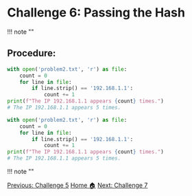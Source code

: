 # **Challenge 6: Passing the Hash**
!!! note ""
## **Procedure:**

```python linenums="1"
with open('problem2.txt', 'r') as file:
    count = 0
    for line in file:
        if line.strip() == '192.168.1.1':
            count += 1
print(f"The IP 192.168.1.1 appears {count} times.")
# The IP 192.168.1.1 appears 5 times.
```


```python linenums="1" hl_lines="2 3"
with open('problem2.txt', 'r') as file:
    count = 0
    for line in file:
        if line.strip() == '192.168.1.1':
            count += 1
print(f"The IP 192.168.1.1 appears {count} times.")
# The IP 192.168.1.1 appears 5 times.
```

!!! note ""

<div class="button-container" markdown="1">
<a href="/Career-Simulation-3/challenge_5/" class="md-button md-button--primary">Previous: Challenge 5</a>
<a href="/Career-Simulation-3/" class="md-button md-button--secondary">Home 🏠</a>
<a href="/Career-Simulation-3/challenge_7/" class="md-button md-button--primary">Next: Challenge 7</a>
</div>

